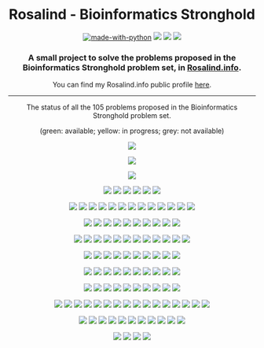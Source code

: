 <h1 align="center">Rosalind - Bioinformatics Stronghold</h1>

<div align="center">

  [![made-with-python](https://img.shields.io/badge/Made%20with-Python-1f425f.svg)](https://www.python.org/)
  [![](https://img.shields.io/badge/Progress-26%2F105-blue)](https://github.com/Asoretzu/rosalind-stronghold)
  [![](https://img.shields.io/github/repo-size/asoretzu/rosalind-stronghold.svg)](https://github.com/Asoretzu/rosalind-stronghold)
  [![](https://img.shields.io/github/license/Asoretzu/Rosalind.svg)](https://github.com/Asoretzu/rosalind-stronghold/blob/master/scripts/LICENSE.md)

</div>

<h3 align="center">A small project to solve the problems proposed in the Bioinformatics Stronghold problem set, in <a href="http://rosalind.info/problems/locations/">Rosalind.info</a>.</h3>

<div align="center">
  You can find my Rosalind.info public profile <a href="http://rosalind.info/users/Asoretzu/">here</a>.
</div>

<div><hr></div>

<div align="center">

  The status of all the 105 problems proposed in the Bioinformatics Stronghold problem set.

  (green: available; yellow: in progress; grey: not available)

  [![](https://img.shields.io/badge/-DNA-success.svg)](https://github.com/Asoretzu/rosalind-stronghold/blob/master/scripts/dna.py)

  [![](https://img.shields.io/badge/-RNA-success.svg)](https://github.com/Asoretzu/rosalind-stronghold/blob/master/scripts/rna.py)

  [![](https://img.shields.io/badge/-REVC-success.svg)](https://github.com/Asoretzu/rosalind-stronghold/blob/master/scripts/revc.py)

  [![](https://img.shields.io/badge/-IPRB-success.svg)](https://github.com/Asoretzu/rosalind-stronghold/blob/master/scripts/iprb.py)
  [![](https://img.shields.io/badge/-FIB-success.svg)](https://github.com/Asoretzu/rosalind-stronghold/blob/master/scripts/fib.py)
  [![](https://img.shields.io/badge/-GC-success.svg)](https://github.com/Asoretzu/rosalind-stronghold/blob/master/scripts/gc.py)
  [![](https://img.shields.io/badge/-PROT-success.svg)](https://github.com/Asoretzu/rosalind-stronghold/blob/master/scripts/prot.py)
  [![](https://img.shields.io/badge/-SUBS-success.svg)](https://github.com/Asoretzu/rosalind-stronghold/blob/master/scripts/subs.py)
  [![](https://img.shields.io/badge/-HAMM-success.svg)](https://github.com/Asoretzu/rosalind-stronghold/blob/master/scripts/hamm.py)

  [![](https://img.shields.io/badge/-IEV-success.svg)](https://github.com/Asoretzu/rosalind-stronghold/blob/master/scripts/iev.py)
  [![](https://img.shields.io/badge/-FIBD-success.svg)](https://github.com/Asoretzu/rosalind-stronghold/blob/master/scripts/fibd.py)
  [![](https://img.shields.io/badge/-MRNA-success.svg)](https://github.com/Asoretzu/rosalind-stronghold/blob/master/scripts/mrna.py)
  [![](https://img.shields.io/badge/-LIA-success.svg)](https://github.com/Asoretzu/rosalind-stronghold/blob/master/scripts/lia.py)
  [![](https://img.shields.io/badge/-PRTM-success.svg)](https://github.com/Asoretzu/rosalind-stronghold/blob/master/scripts/prtm.py)
  [![](https://img.shields.io/badge/-GRPH-success.svg)](https://github.com/Asoretzu/rosalind-stronghold/blob/master/scripts/grph.py)
  [![](https://img.shields.io/badge/-MPRT-success.svg)](https://github.com/Asoretzu/rosalind-stronghold/blob/master/scripts/mprt.py)
  [![](https://img.shields.io/badge/-CONS-success.svg)](https://github.com/Asoretzu/rosalind-stronghold/blob/master/scripts/cons.py)
  [![](https://img.shields.io/badge/-ORF-success.svg)](https://github.com/Asoretzu/rosalind-stronghold/blob/master/scripts/orf.py)
  [![](https://img.shields.io/badge/-SPLC-success.svg)](https://github.com/Asoretzu/rosalind-stronghold/blob/master/scripts/splc.py)
  [![](https://img.shields.io/badge/-LCSM-success.svg)](https://github.com/Asoretzu/rosalind-stronghold/blob/master/scripts/lcsm.py)
  [![](https://img.shields.io/badge/-PERM-success.svg)](https://github.com/Asoretzu/rosalind-stronghold/blob/master/scripts/perm.py)
  [![](https://img.shields.io/badge/-REVP-success.svg)](https://github.com/Asoretzu/rosalind-stronghold/blob/master/scripts/revp.py)

  [![](https://img.shields.io/badge/-PMCH-success.svg)](https://github.com/Asoretzu/rosalind-stronghold/blob/master/scripts/pmch.py)
  [![](https://img.shields.io/badge/-PPER-yellow.svg)](https://github.com/Asoretzu/rosalind-stronghold/blob/master/scripts/pper.py)
  [![](https://img.shields.io/badge/-TREE-success.svg)](https://github.com/Asoretzu/rosalind-stronghold/blob/master/scripts/tree.py)
  [![](https://img.shields.io/badge/-PROB-yellow.svg)](https://github.com/Asoretzu/rosalind-stronghold/blob/master/scripts/prob.py)
  [![](https://img.shields.io/badge/-LONG-yellow.svg)](https://github.com/Asoretzu/rosalind-stronghold/blob/master/scripts/long.py)
  [![](https://img.shields.io/badge/-SSEQ-yellow.svg)](https://github.com/Asoretzu/rosalind-stronghold/blob/master/scripts/sseo.py)
  [![](https://img.shields.io/badge/-TRAN-yellow.svg)](https://github.com/Asoretzu/rosalind-stronghold/blob/master/scripts/tran.py)
  [![](https://img.shields.io/badge/-LEXF-yellow.svg)](https://github.com/Asoretzu/rosalind-stronghold/blob/master/scripts/lexf.py)
  [![](https://img.shields.io/badge/-LGIS-success.svg)](https://github.com/Asoretzu/rosalind-stronghold/blob/master/scripts/lgis.py)
  [![](https://img.shields.io/badge/-SIGN-success.svg)](https://github.com/Asoretzu/rosalind-stronghold/blob/master/scripts/sign.py)

  [![](https://img.shields.io/badge/-MMCH-lightgray.svg)](https://github.com/Asoretzu/rosalind-stronghold/blob/master/scripts/mmch.py)
  [![](https://img.shields.io/badge/-INOD-yellow.svg)](https://github.com/Asoretzu/rosalind-stronghold/blob/master/scripts/inod.py)
  [![](https://img.shields.io/badge/-SSET-yellow.svg)](https://github.com/Asoretzu/rosalind-stronghold/blob/master/scripts/sset.py)
  [![](https://img.shields.io/badge/-CAT-yellow.svg)](https://github.com/Asoretzu/rosalind-stronghold/blob/master/scripts/cat.py)
  [![](https://img.shields.io/badge/-KMP-lightgray.svg)](https://github.com/Asoretzu/rosalind-stronghold/blob/master/scripts/kmp.py)
  [![](https://img.shields.io/badge/-PDST-yellow.svg)](https://github.com/Asoretzu/rosalind-stronghold/blob/master/scripts/pdst.py)
  [![](https://img.shields.io/badge/-RSTR-lightgray.svg)](https://github.com/Asoretzu/rosalind-stronghold/blob/master/scripts/rstr.py)
  [![](https://img.shields.io/badge/-KMER-lightgray.svg)](https://github.com/Asoretzu/rosalind-stronghold/blob/master/scripts/kmer.py)
  [![](https://img.shields.io/badge/-CORR-lightgray.svg)](https://github.com/Asoretzu/rosalind-stronghold/blob/master/scripts/corr.py)
  [![](https://img.shields.io/badge/-LCSQ-lightgray.svg)](https://github.com/Asoretzu/rosalind-stronghold/blob/master/scripts/lcso.py)
  [![](https://img.shields.io/badge/-LEXV-lightgray.svg)](https://github.com/Asoretzu/rosalind-stronghold/blob/master/scripts/lexv.py)
  [![](https://img.shields.io/badge/-REAR-yellow.svg)](https://github.com/Asoretzu/rosalind-stronghold/blob/master/scripts/rear.py)

  [![](https://img.shields.io/badge/-NWCK-lightgray.svg)](https://github.com/Asoretzu/rosalind-stronghold/blob/master/scripts/nwck.py)
  [![](https://img.shields.io/badge/-ASPC-lightgray.svg)](https://github.com/Asoretzu/rosalind-stronghold/blob/master/scripts/aspc.py)
  [![](https://img.shields.io/badge/-SETO-lightgray.svg)](https://github.com/Asoretzu/rosalind-stronghold/blob/master/scripts/seto.py)
  [![](https://img.shields.io/badge/-MOTZ-lightgray.svg)](https://github.com/Asoretzu/rosalind-stronghold/blob/master/scripts/motz.py)
  [![](https://img.shields.io/badge/-SPEC-lightgray.svg)](https://github.com/Asoretzu/rosalind-stronghold/blob/master/scripts/spec.py)
  [![](https://img.shields.io/badge/-TRIE-lightgray.svg)](https://github.com/Asoretzu/rosalind-stronghold/blob/master/scripts/trie.py)
  [![](https://img.shields.io/badge/-SCSP-lightgray.svg)](https://github.com/Asoretzu/rosalind-stronghold/blob/master/scripts/scsp.py)
  [![](https://img.shields.io/badge/-EVAL-lightgray.svg)](https://github.com/Asoretzu/rosalind-stronghold/blob/master/scripts/eval.py)
  [![](https://img.shields.io/badge/-EDIT-lightgray.svg)](https://github.com/Asoretzu/rosalind-stronghold/blob/master/scripts/edit.py)
  [![](https://img.shields.io/badge/-SORT-lightgray.svg)](https://github.com/Asoretzu/rosalind-stronghold/blob/master/scripts/sort.py)

  [![](https://img.shields.io/badge/-NKEW-lightgray.svg)](https://github.com/Asoretzu/rosalind-stronghold/blob/master/scripts/nkew.py)
  [![](https://img.shields.io/badge/-CTBL-lightgray.svg)](https://github.com/Asoretzu/rosalind-stronghold/blob/master/scripts/ctbl.py)
  [![](https://img.shields.io/badge/-INDC-lightgray.svg)](https://github.com/Asoretzu/rosalind-stronghold/blob/master/scripts/indc.py)
  [![](https://img.shields.io/badge/-DBRU-lightgray.svg)](https://github.com/Asoretzu/rosalind-stronghold/blob/master/scripts/dbru.py)
  [![](https://img.shields.io/badge/-CONV-lightgray.svg)](https://github.com/Asoretzu/rosalind-stronghold/blob/master/scripts/conv.py)
  [![](https://img.shields.io/badge/-RNAS-lightgray.svg)](https://github.com/Asoretzu/rosalind-stronghold/blob/master/scripts/rnas.py)
  [![](https://img.shields.io/badge/-FULL-lightgray.svg)](https://github.com/Asoretzu/rosalind-stronghold/blob/master/scripts/full.py)
  [![](https://img.shields.io/badge/-ITWV-lightgray.svg)](https://github.com/Asoretzu/rosalind-stronghold/blob/master/scripts/itwv.py)
  [![](https://img.shields.io/badge/-LREP-lightgray.svg)](https://github.com/Asoretzu/rosalind-stronghold/blob/master/scripts/lrep.py)
  [![](https://img.shields.io/badge/-EDTA-lightgray.svg)](https://github.com/Asoretzu/rosalind-stronghold/blob/master/scripts/edta.py)

  [![](https://img.shields.io/badge/-CUNR-lightgray.svg)](https://github.com/Asoretzu/rosalind-stronghold/blob/master/scripts/cunr.py)
  [![](https://img.shields.io/badge/-QRT-lightgray.svg)](https://github.com/Asoretzu/rosalind-stronghold/blob/master/scripts/qrt.py)
  [![](https://img.shields.io/badge/-AFRQ-lightgray.svg)](https://github.com/Asoretzu/rosalind-stronghold/blob/master/scripts/afrq.py)
  [![](https://img.shields.io/badge/-CSTR-lightgray.svg)](https://github.com/Asoretzu/rosalind-stronghold/blob/master/scripts/cstr.py)
  [![](https://img.shields.io/badge/-PCOV-lightgray.svg)](https://github.com/Asoretzu/rosalind-stronghold/blob/master/scripts/pcov.py)
  [![](https://img.shields.io/badge/-PRSM-lightgray.svg)](https://github.com/Asoretzu/rosalind-stronghold/blob/master/scripts/prsm.py)
  [![](https://img.shields.io/badge/-SGRA-lightgray.svg)](https://github.com/Asoretzu/rosalind-stronghold/blob/master/scripts/sgra.py)
  [![](https://img.shields.io/badge/-SUFF-lightgray.svg)](https://github.com/Asoretzu/rosalind-stronghold/blob/master/scripts/suff.py)
  [![](https://img.shields.io/badge/-CTEA-lightgray.svg)](https://github.com/Asoretzu/rosalind-stronghold/blob/master/scripts/ctea.py)
  [![](https://img.shields.io/badge/-GLOB-lightgray.svg)](https://github.com/Asoretzu/rosalind-stronghold/blob/master/scripts/glob.py)

  [![](https://img.shields.io/badge/-EUBT-lightgray.svg)](https://github.com/Asoretzu/rosalind-stronghold/blob/master/scripts/eubt.py)
  [![](https://img.shields.io/badge/-ROOT-lightgray.svg)](https://github.com/Asoretzu/rosalind-stronghold/blob/master/scripts/root.py)
  [![](https://img.shields.io/badge/-SPTD-lightgray.svg)](https://github.com/Asoretzu/rosalind-stronghold/blob/master/scripts/sptd.py)
  [![](https://img.shields.io/badge/-CNTQ-lightgray.svg)](https://github.com/Asoretzu/rosalind-stronghold/blob/master/scripts/cntq.py)
  [![](https://img.shields.io/badge/-MEND-lightgray.svg)](https://github.com/Asoretzu/rosalind-stronghold/blob/master/scripts/mend.py)
  [![](https://img.shields.io/badge/-WFMD-lightgray.svg)](https://github.com/Asoretzu/rosalind-stronghold/blob/master/scripts/wfmd.py)
  [![](https://img.shields.io/badge/-SEXL-lightgray.svg)](https://github.com/Asoretzu/rosalind-stronghold/blob/master/scripts/sexl.py)
  [![](https://img.shields.io/badge/-CHBP-lightgray.svg)](https://github.com/Asoretzu/rosalind-stronghold/blob/master/scripts/chbp.py)
  [![](https://img.shields.io/badge/-GASM-lightgray.svg)](https://github.com/Asoretzu/rosalind-stronghold/blob/master/scripts/gasm.py)
  [![](https://img.shields.io/badge/-PDPL-lightgray.svg)](https://github.com/Asoretzu/rosalind-stronghold/blob/master/scripts/pdpl.py)
  [![](https://img.shields.io/badge/-MREP-lightgray.svg)](https://github.com/Asoretzu/rosalind-stronghold/blob/master/scripts/mrep.py)
  [![](https://img.shields.io/badge/-MULT-lightgray.svg)](https://github.com/Asoretzu/rosalind-stronghold/blob/master/scripts/mult.py)
  [![](https://img.shields.io/badge/-LING-lightgray.svg)](https://github.com/Asoretzu/rosalind-stronghold/blob/master/scripts/ling.py)
  [![](https://img.shields.io/badge/-MGAP-lightgray.svg)](https://github.com/Asoretzu/rosalind-stronghold/blob/master/scripts/mgap.py)
  [![](https://img.shields.io/badge/-LOCA-lightgray.svg)](https://github.com/Asoretzu/rosalind-stronghold/blob/master/scripts/loca.py)
  [![](https://img.shields.io/badge/-GCON-lightgray.svg)](https://github.com/Asoretzu/rosalind-stronghold/blob/master/scripts/gcon.py)

  [![](https://img.shields.io/badge/-QRTD-lightgray.svg)](https://github.com/Asoretzu/rosalind-stronghold/blob/master/scripts/qrtd.py)
  [![](https://img.shields.io/badge/-EBIN-lightgray.svg)](https://github.com/Asoretzu/rosalind-stronghold/blob/master/scripts/ebin.py)
  [![](https://img.shields.io/badge/-FOUN-lightgray.svg)](https://github.com/Asoretzu/rosalind-stronghold/blob/master/scripts/foun.py)
  [![](https://img.shields.io/badge/-CSET-lightgray.svg)](https://github.com/Asoretzu/rosalind-stronghold/blob/master/scripts/cset.py)
  [![](https://img.shields.io/badge/-ASMQ-lightgray.svg)](https://github.com/Asoretzu/rosalind-stronghold/blob/master/scripts/asmq.py)
  [![](https://img.shields.io/badge/-GREP-lightgray.svg)](https://github.com/Asoretzu/rosalind-stronghold/blob/master/scripts/grep.py)
  [![](https://img.shields.io/badge/-ALPH-lightgray.svg)](https://github.com/Asoretzu/rosalind-stronghold/blob/master/scripts/alph.py)
  [![](https://img.shields.io/badge/-OAP-lightgray.svg)](https://github.com/Asoretzu/rosalind-stronghold/blob/master/scripts/oap.py)
  [![](https://img.shields.io/badge/-SIMS-lightgray.svg)](https://github.com/Asoretzu/rosalind-stronghold/blob/master/scripts/sims.py)
  [![](https://img.shields.io/badge/-SMGB-lightgray.svg)](https://github.com/Asoretzu/rosalind-stronghold/blob/master/scripts/smgb.py)
  [![](https://img.shields.io/badge/-GAFF-lightgray.svg)](https://github.com/Asoretzu/rosalind-stronghold/blob/master/scripts/gaff.py)

  [![](https://img.shields.io/badge/-RSUB-lightgray.svg)](https://github.com/Asoretzu/rosalind-stronghold/blob/master/scripts/rsub.py)
  [![](https://img.shields.io/badge/-OSYM-lightgray.svg)](https://github.com/Asoretzu/rosalind-stronghold/blob/master/scripts/osym.py)
  [![](https://img.shields.io/badge/-KSIM-lightgray.svg)](https://github.com/Asoretzu/rosalind-stronghold/blob/master/scripts/ksim.py)
  [![](https://img.shields.io/badge/-LAFF-lightgray.svg)](https://github.com/Asoretzu/rosalind-stronghold/blob/master/scripts/laff.py)

</div>
